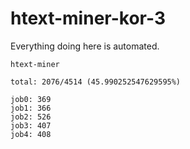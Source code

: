 # htext-miner-kor-3

Everything doing here is automated.

```
htext-miner

total: 2076/4514 (45.990252547629595%)

job0: 369
job1: 366
job2: 526
job3: 407
job4: 408
```